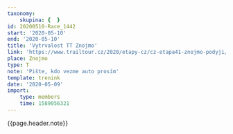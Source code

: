 ```yaml
---
taxonomy:
    skupina: {  }
id: 20200510-Race_1442
start: '2020-05-10'
end: '2020-05-10'
title: 'Vytrvalost TT Znojmo'
link: 'https://www.trailtour.cz/2020/etapy-cz/cz-etapa41-znojmo-podyji/'
place: Znojmo
type: T
note: 'Pište, kdo vezme auto prosím'
template: trenink
date: '2020-05-09'
import:
    type: members
    time: 1589056321
---
```

{{page.header.note}}

